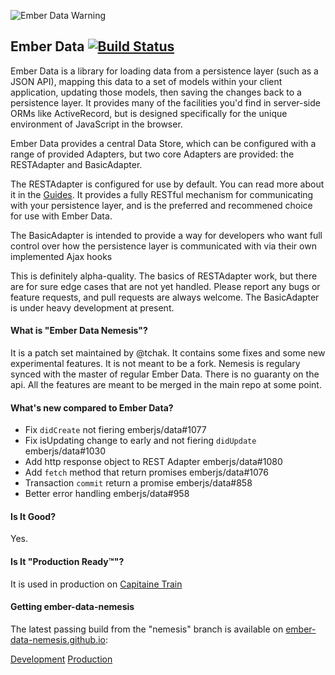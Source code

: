 ![Ember Data Warning](docs/images/ember-data-in-progress.png)
## Ember Data [![Build Status](https://secure.travis-ci.org/tchak/ember-data-nemesis.png?branch=master)](http://travis-ci.org/tchak/ember-data-nemesis)

Ember Data is a library for loading data from a persistence layer (such as
a JSON API), mapping this data to a set of models within your client application,
updating those models, then saving the changes back to a persistence layer. It 
provides many of the facilities you'd find in server-side ORMs like ActiveRecord, but is
designed specifically for the unique environment of JavaScript in the browser.

Ember Data provides a central Data Store, which can be configured with a range of 
provided Adapters, but two core Adapters are provided: the RESTAdapter and BasicAdapter. 

The RESTAdapter is configured for use by default. You can read more about it in 
the [Guides](http://emberjs.com/guides/models/the-rest-adapter/). It provides a fully
RESTful mechanism for communicating with your persistence layer, and is the preferred
and recommened choice for use with Ember Data.

The BasicAdapter is intended to provide a way for developers who want full control 
over how the persistence layer is communicated with via their own implemented Ajax
hooks

This is definitely alpha-quality. The basics of RESTAdapter work, but there are for
sure edge cases that are not yet handled. Please report any bugs or feature
requests, and pull requests are always welcome. The BasicAdapter is under heavy 
development at present.

#### What is "Ember Data Nemesis"?

It is a patch set maintained by @tchak. It contains some fixes and some new experimental features.
It is not meant to be a fork. Nemesis is regulary synced with the master of regular Ember Data.
There is no guaranty on the api. All the features are meant to be merged in the main repo at some point.

#### What's new compared to Ember Data?

* Fix `didCreate` not fiering emberjs/data#1077
* Fix isUpdating change to early and not fiering `didUpdate` emberjs/data#1030
* Add http response object to REST Adapter emberjs/data#1080
* Add `fetch` method that return promises emberjs/data#1076
* Transaction `commit` return a promise emberjs/data#858
* Better error handling emberjs/data#958

#### Is It Good?

Yes.

#### Is It "Production Ready™"?

It is used in production on [Capitaine Train](http://capitainetrain.com)

#### Getting ember-data-nemesis

The latest passing build from the "nemesis" branch is available on [ember-data-nemesis.github.io](http://ember-data-nemesis.github.io):

[Development](http://ember-data-nemesis.github.io/builds/ember-data-nemesis.js)
[Production](http://ember-data-nemesis.github.io/builds/ember-data-nemesis.prod.js)
